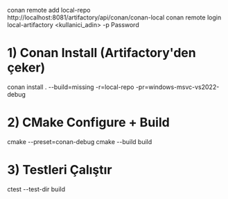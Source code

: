 conan remote add local-repo http://localhost:8081/artifactory/api/conan/conan-local
conan remote login local-artifactory <kullanici_adin> -p Password

# 1) Conan Install (Artifactory'den çeker)
conan install . --build=missing -r=local-repo -pr=windows-msvc-vs2022-debug

# 2) CMake Configure + Build
cmake --preset=conan-debug
cmake --build build

# 3) Testleri Çalıştır
ctest --test-dir build

